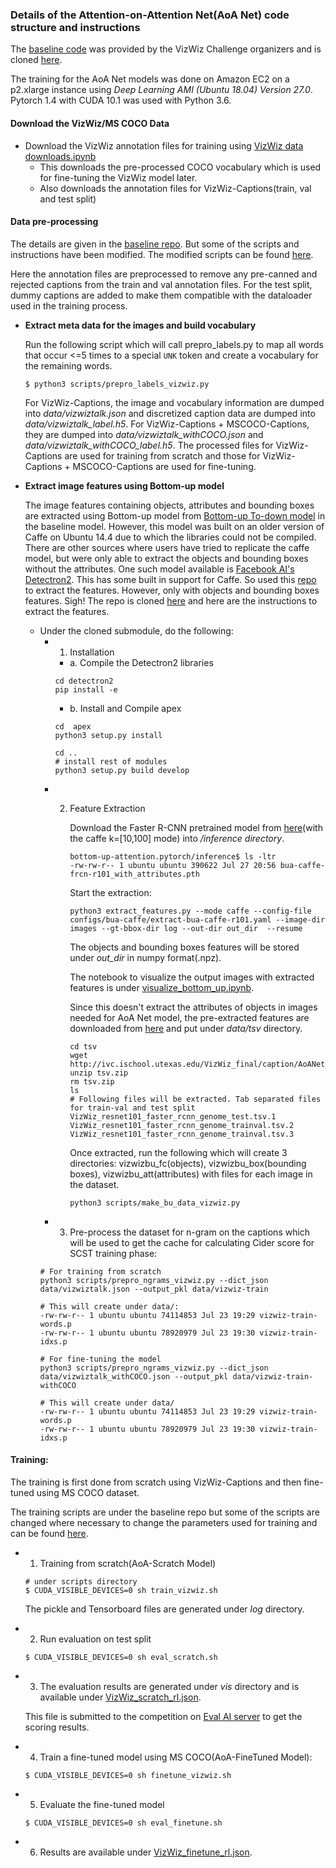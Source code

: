 ### Details of the Attention-on-Attention Net(AoA Net) code structure and instructions

The [baseline code](https://github.com/Yinan-Zhao/AoANet_VizWiz) was provided by the VizWiz Challenge organizers and is cloned [here](https://github.com/Yinan-Zhao/AoANet_VizWiz/tree/76c260940cdbcdf04e7cace09e015e85cf8870c2).

The training for the AoA Net models was done on Amazon EC2 on a p2.xlarge instance using <i>Deep Learning AMI (Ubuntu 18.04) Version 27.0</i>. Pytorch 1.4 with CUDA 10.1 was used with Python 3.6.


#### Download the VizWiz/MS COCO Data

- Download the VizWiz annotation files for training using [VizWiz data downloads.ipynb](https://github.com/shwethacn/W251-Final-Project/tree/master/AoA/scripts)
  - This downloads the pre-processed COCO vocabulary which is used for fine-tuning the VizWiz model later. 
  - Also downloads the annotation files for VizWiz-Captions(train, val and test split)
  
#### Data pre-processing

The details are given in the [baseline repo](https://github.com/Yinan-Zhao/AoANet_VizWiz/tree/76c260940cdbcdf04e7cace09e015e85cf8870c2/data).
But some of the scripts and instructions have been modified. The modified scripts can be found [here](https://github.com/shwethacn/W251-Final-Project/tree/master/AoA/scripts).

Here the annotation files are preprocessed to remove any pre-canned and rejected captions from the train and val annotation files. For the test split, dummy captions are added to make them compatible with the dataloader used in the training process.

- <b>Extract meta data for the images and build vocabulary</b>

   Run the following script which will call prepro_labels.py to map all words that occur <=5 times to a special `UNK` token and create a vocabulary for the remaining words.
   ```
   $ python3 scripts/prepro_labels_vizwiz.py
   ```
   For VizWiz-Captions, the image and vocabulary information are dumped into <i>data/vizwiztalk.json</i> and discretized caption data are dumped into <i>data/vizwiztalk_label.h5</i>. For VizWiz-Captions + MSCOCO-Captions, they are dumped into <i>data/vizwiztalk_withCOCO.json</i> and <i>data/vizwiztalk_withCOCO_label.h5</i>. The processed files for VizWiz-Captions are used for training from scratch and those for VizWiz-Captions + MSCOCO-Captions are used for fine-tuning.
   
- <b>Extract image features using Bottom-up model</b>

  The image features containing objects, attributes and bounding boxes are extracted using Bottom-up model from [Bottom-up To-down model](https://github.com/peteanderson80/bottom-up-attention) in the baseline model.
  However, this model was built on an older version of Caffe on Ubuntu 14.4 due to which the libraries could not be compiled. There are other sources where users have tried to replicate the caffe model, but were only able to extract the objects and bounding boxes without the attributes. One such model available is [Facebook AI's Detectron2](https://github.com/facebookresearch/detectron2). This has some built in support for Caffe. So used this [repo]( https://github.com/MILVLG/bottom-up-attention.pytorch) to extract the features. However, only with objects and bounding boxes features. Sigh! The repo is cloned [here](https://github.com/MILVLG/bottom-up-attention.pytorch/tree/051058d2daee42ffa878e72be6e892ef6e991ef6) and here are the instructions to extract the features.
  
  - Under the cloned submodule, do the following:
      - 1. Installation
          - a. Compile the Detectron2 libraries
          ```
          cd detectron2
          pip install -e
          ```
          - b. Install and Compile apex
          ```
          cd  apex
          python3 setup.py install 
          
          cd ..
          # install rest of modules
          python3 setup.py build develop
          ```
    - 2. Feature Extraction
    
         Download the Faster R-CNN pretrained model from [here](https://github.com/MILVLG/bottom-up-attention.pytorch/tree/051058d2daee42ffa878e72be6e892ef6e991ef6)(with the caffe k=[10,100] mode) into <i>/inference directory</i>.
         ```
         bottom-up-attention.pytorch/inference$ ls -ltr 
         -rw-rw-r-- 1 ubuntu ubuntu 390622 Jul 27 20:56 bua-caffe-frcn-r101_with_attributes.pth
         ```
         
         Start the extraction:
         ```
         python3 extract_features.py --mode caffe --config-file configs/bua-caffe/extract-bua-caffe-r101.yaml --image-dir images --gt-bbox-dir log --out-dir out_dir  --resume
         ```
         
         The objects and bounding boxes features will be stored under <i>out_dir</i> in numpy format(.npz).
         
         The notebook to visualize the output images with extracted features is under [visualize_bottom_up.ipynb](https://github.com/shwethacn/W251-Final-Project/tree/master/AoA/scripts).
         
         Since this doesn't extract the attributes of objects in images needed for AoA Net model, the pre-extracted features are downloaded from [here](http://ivc.ischool.utexas.edu/VizWiz_final/caption/AoANet_VizWiz/data/tsv.zip) and put under <i>data/tsv</i> directory.
         ```
         cd tsv
         wget  http://ivc.ischool.utexas.edu/VizWiz_final/caption/AoANet_VizWiz/data/tsv.zip
         unzip tsv.zip
         rm tsv.zip
         ls
         # Following files will be extracted. Tab separated files for train-val and test split
         VizWiz_resnet101_faster_rcnn_genome_test.tsv.1  VizWiz_resnet101_faster_rcnn_genome_trainval.tsv.2  VizWiz_resnet101_faster_rcnn_genome_trainval.tsv.3
         ```         
         Once extracted, run the following which will create 3 directories: vizwizbu_fc(objects), vizwizbu_box(bounding boxes), vizwizbu_att(attributes) with files for each image in the dataset.
         ```
         python3 scripts/make_bu_data_vizwiz.py
         ```
         
    - 3. Pre-process the dataset for n-gram on the captions which will be used to get the cache for calculating Cider score for SCST training phase:
    ```
    # For training from scratch
    python3 scripts/prepro_ngrams_vizwiz.py --dict_json data/vizwiztalk.json --output_pkl data/vizwiz-train
    
    # This will create under data/:
    -rw-rw-r-- 1 ubuntu ubuntu 74114853 Jul 23 19:29 vizwiz-train-words.p
    -rw-rw-r-- 1 ubuntu ubuntu 78920979 Jul 23 19:30 vizwiz-train-idxs.p
    
    # For fine-tuning the model
    python3 scripts/prepro_ngrams_vizwiz.py --dict_json data/vizwiztalk_withCOCO.json --output_pkl data/vizwiz-train-withCOCO
    
    # This will create under data/
    -rw-rw-r-- 1 ubuntu ubuntu 74114853 Jul 23 19:29 vizwiz-train-words.p
    -rw-rw-r-- 1 ubuntu ubuntu 78920979 Jul 23 19:30 vizwiz-train-idxs.p
    ```
    
#### Training:
The training is first done from scratch using VizWiz-Captions and then fine-tuned using MS COCO dataset.

The training scripts are under the baseline repo but some of the scripts are changed where necessary to change the parameters used for training and can be found [here](https://github.com/shwethacn/W251-Final-Project/tree/master/AoA/scrips/).

  - 1. Training from scratch(AoA-Scratch Model)
    ```
    # under scripts directory
    $ CUDA_VISIBLE_DEVICES=0 sh train_vizwiz.sh
    ```
    The pickle and Tensorboard files are generated under <i>log</i> directory.
    
  - 2. Run evaluation on test split
    ```
    $ CUDA_VISIBLE_DEVICES=0 sh eval_scratch.sh
    ```
 - 3. The evaluation results are generated under <i>vis</i> directory and is available under [VizWiz_scratch_rl.json](https://github.com/shwethacn/W251-Final-Project/tree/master/AoA/inference).
 
   This file is submitted to the competition on [Eval AI server](https://evalai.cloudcv.org/web/challenges/challenge-page/525/my-submission) to get the scoring results.
   
 - 4. Train a fine-tuned model using MS COCO(AoA-FineTuned Model):
   ```
   $ CUDA_VISIBLE_DEVICES=0 sh finetune_vizwiz.sh
   ```
   
- 5. Evaluate the fine-tuned model
  ```
  $ CUDA_VISIBLE_DEVICES=0 sh eval_finetune.sh
  ```
  
- 6. Results are available under [VizWiz_finetune_rl.json](https://github.com/shwethacn/W251-Final-Project/tree/master/AoA/inference).


    


         

         
         

  

   

  
